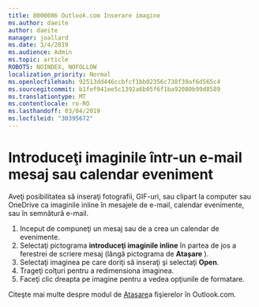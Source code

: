 ```yaml
---
title: 8000086 Outlook.com Inserare imagine
ms.author: daeite
author: daeite
manager: joallard
ms.date: 3/4/2019
ms.audience: Admin
ms.topic: article
ROBOTS: NOINDEX, NOFOLLOW
localization_priority: Normal
ms.openlocfilehash: 92513dd446ccbfcf1bb02356c738f39af6d565c4
ms.sourcegitcommit: b1fef941ee5c1392a6b05f6f1ba92080b99d8589
ms.translationtype: MT
ms.contentlocale: ro-RO
ms.lasthandoff: 03/04/2019
ms.locfileid: "30395672"
---
```

# <a name="insert-pictures-in-an-email-message-or-calendar-event"></a>Introduceţi imaginile într-un e-mail mesaj sau calendar eveniment

Aveţi posibilitatea să inseraţi fotografii, GIF-uri, sau clipart la computer sau OneDrive ca imaginile inline în mesajele de e-mail, calendar evenimente, sau în semnătură e-mail.

1. Inceput de compuneţi un mesaj sau de a crea un calendar de evenimente.
2. Selectaţi pictograma **introduceţi imaginile inline** în partea de jos a ferestrei de scriere mesaj (lângă pictograma de **Atașare** ).
3. Selectaţi imaginea pe care doriţi să inseraţi şi selectaţi **Open**.
4. Trageţi colţuri pentru a redimensiona imaginea.
5. Faceţi clic dreapta pe imagine pentru a vedea opţiunile de formatare.

Citeşte mai multe despre modul de [Ataşare](https://support.office.com/article/8d7c1ea7-4e5f-44ce-bb6e-c5fcc92ba9ab)a fişierelor în Outlook.com.